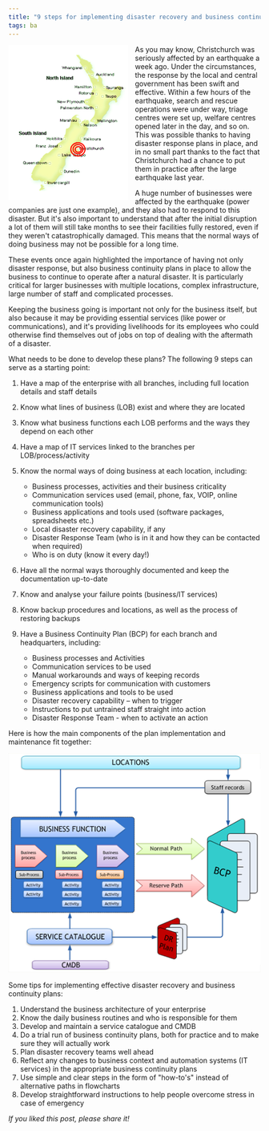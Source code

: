 ```yaml
---
title: "9 steps for implementing disaster recovery and business continuity plans"
tags: ba
---
```


<img src = "/img/christchurch-quake.png" style = "float: left; margin-right: 1em" />

As you may know, Christchurch was seriously affected by an earthquake a week ago. Under the circumstances, the response by the local and central government has been swift and effective. Within a few hours of the earthquake, search and rescue operations were under way, triage centres were set up, welfare centres opened later in the day, and so on. This was possible thanks to having disaster response plans in place, and in no small part thanks to the fact that Christchurch had a chance to put them in practice after the large earthquake last year.

A huge number of businesses were affected by the earthquake (power companies are just one example), and they also had to respond to this disaster. But it's also important to understand that after the initial disruption a lot of them will still take months to see their facilities fully restored, even if they weren't catastrophically damaged. This means that the normal ways of doing business may not be possible for a long time.

These events once again highlighted the importance of having not only disaster response, but also business continuity plans in place to allow the business to continue to operate after a natural disaster. It is particularly critical for larger businesses with multiple locations, complex infrastructure, large number of staff and complicated processes.

Keeping the business going is important not only for the business itself, but also because it may be providing essential services (like power or communications), and it's providing livelihoods for its employees who could otherwise find themselves out of jobs on top of dealing with the aftermath of a disaster.

What needs to be done to develop these plans? The following 9 steps can serve as a starting point:

1.  Have a map of the enterprise with all branches, including full location details and staff details
2.  Know what lines of business (LOB) exist and where they are located
3.  Know what business functions each LOB performs and the ways they depend on each other
4.  Have a map of IT services linked to the branches per LOB/process/activity
5.  Know the normal ways of doing business at each location, including:
    - Business processes, activities and their business criticality
    - Communication services used (email, phone, fax, VOIP, online communication tools)
    - Business applications and tools used (software packages, spreadsheets etc.)
    - Local disaster recovery capability, if any
    - Disaster Response Team (who is in it and how they can be contacted when required)
    - Who is on duty (know it every day!)

6.  Have all the normal ways thoroughly documented and keep the documentation up-to-date
7.  Know and analyse your failure points (business/IT services)
8.  Know backup procedures and locations, as well as the process of restoring backups
9.  Have a Business Continuity Plan (BCP) for each branch and headquarters, including:
    - Business processes and Activities
    - Communication services to be used
    - Manual workarounds and ways of keeping records
    - Emergency scripts for communication with customers
    - Business applications and tools to be used
    - Disaster recovery capability – when to trigger
    - Instructions to put untrained staff straight into action
    - Disaster Response Team - when to activate an action
    
Here is how the main components of the plan implementation and maintenance fit together:

<img src = "/img/bcp-dr.png" /><br/>

Some tips for implementing effective disaster recovery and business continuity plans:

1.  Understand the business architecture of your enterprise
2.  Know the daily business routines and who is responsible for them
3.  Develop and maintain a service catalogue and CMDB
4.  Do a trial run of business continuity plans, both for practice and to make sure they will actually work
5.  Plan disaster recovery teams well ahead
6.  Reflect any changes to business context and automation systems (IT services) in the appropriate business continuity plans
7.  Use simple and clear steps in the form of "how-to's" instead of alternative paths in flowcharts
8.  Develop straightforward instructions to help people overcome stress in case of emergency

_If you liked this post, please share it!_